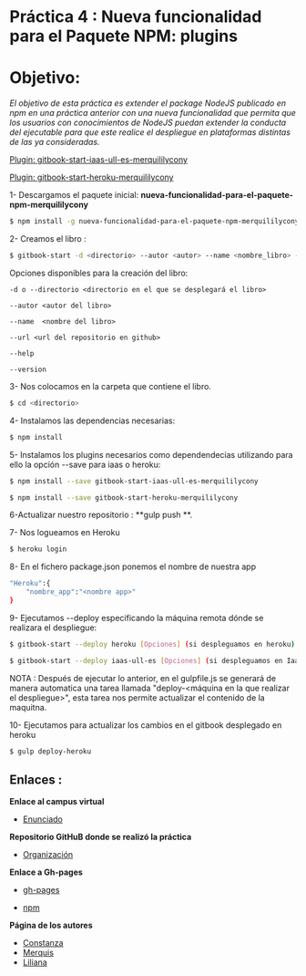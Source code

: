 # Práctica 4 : Nueva funcionalidad para el Paquete NPM: plugins 

# Objetivo:
*El objetivo de esta práctica es extender el package NodeJS publicado en npm en una práctica anterior con una nueva*
*funcionalidad que permita que los usuarios con conocimientos de NodeJS puedan extender la conducta del ejecutable*
*para que este realice el despliegue en plataformas distintas de las ya consideradas.*


[Plugin: gitbook-start-iaas-ull-es-merquililycony](https://github.com/ULL-ESIT-SYTW-1617/gitbook-start-iaas-ull-es-merquililycony)

[Plugin: gitbook-start-heroku-merquililycony](https://github.com/ULL-ESIT-SYTW-1617/gitbook-start-heroku-merquililycony)

1- Descargamos el paquete inicial: **nueva-funcionalidad-para-el-paquete-npm-merquililycony**
    
```bash
$ npm install -g nueva-funcionalidad-para-el-paquete-npm-merquililycony
```

2- Creamos el libro :
    
```bash
$ gitbook-start -d <directorio> --autor <autor> --name <nombre_libro> --url <url_repo>
```

Opciones disponibles para la creación del libro:
    
    -d o --directorio <directorio en el que se desplegará el libro>
    
    --autor <autor del libro>
    
    --name  <nombre del libro>
    
    --url <url del repositorio en github>

    --help 
    
    --version

3- Nos colocamos en la carpeta que contiene el libro.

```bash
$ cd <directorio>
```

4- Instalamos las dependencias necesarias:
    
```bash
$ npm install 
```

5- Instalamos los plugins necesarios como dependendecias utilizando para ello la opción --save para iaas o heroku:
    
```bash
$ npm install --save gitbook-start-iaas-ull-es-merquililycony
```

```bash
$ npm install --save gitbook-start-heroku-merquililycony
```

6-Actualizar nuestro repositorio : **gulp push **.

7- Nos logueamos en Heroku

```bash
$ heroku login
```

8- En el fichero package.json ponemos el nombre de nuestra app
```bash
"Heroku":{
    "nombre_app":"<nombre app>"
}
```

9- Ejecutamos --deploy especificando la máquina remota dónde se realizara el despliegue:
   
```bash
$ gitbook-start --deploy heroku [Opciones] (si despleguamos en heroku)

$ gitbook-start --deploy iaas-ull-es [Opciones] (si despleguamos en Iaas)
```

NOTA : Después de ejecutar lo anterior, en el gulpfile.js se generará de manera automatica una tarea llamada
"deploy-<máquina en la que realizar el despliegue>", esta tarea nos permite actualizar el contenido de la maquitna.

10- Ejecutamos para actualizar los cambios en el gitbook desplegado en heroku

```bash
$ gulp deploy-heroku
```
## Enlaces :

 **Enlace al campus virtual**

 * [Enunciado](https://casianorodriguezleon.gitbooks.io/ull-esit-1617/content/practicas/practicaplugin.html)

 **Repositorio GitHuB donde se realizó la práctica**

 * [Organización](https://github.com/ULL-ESIT-SYTW-1617/nueva-funcionalidad-para-el-paquete-npm-plugins-merquililycony/)

 **Enlace a Gh-pages**

 * [gh-pages](https://ull-esit-sytw-1617.github.io/nueva-funcionalidad-para-el-paquete-npm-plugins-merquililycony/)

 * [npm](https://www.npmjs.com/package/nueva-funcionalidad-para-el-paquete-npm-merquililycony)

 **Página de los autores**

 * [Constanza](http://alu0100673647.github.io)
 * [Merquis](http://merquis.github.io)
 * [Liliana](https://alu0100762846.github.io)
